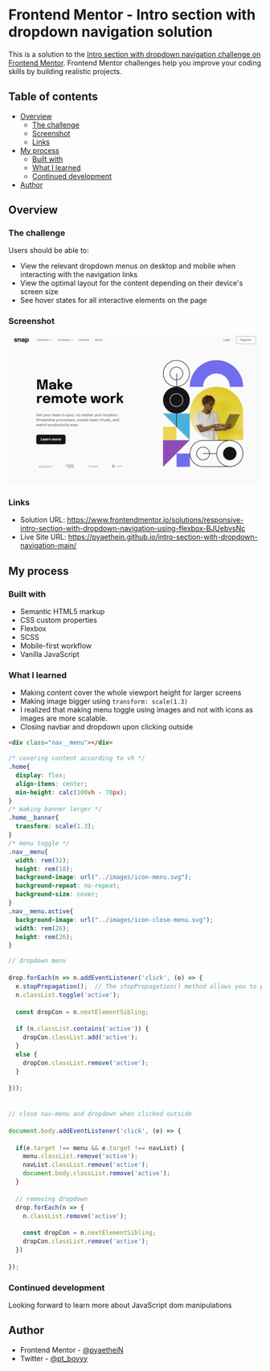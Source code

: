 # Frontend Mentor - Intro section with dropdown navigation solution

This is a solution to the [Intro section with dropdown navigation challenge on Frontend Mentor](https://www.frontendmentor.io/challenges/intro-section-with-dropdown-navigation-ryaPetHE5). Frontend Mentor challenges help you improve your coding skills by building realistic projects. 

## Table of contents

- [Overview](#overview)
  - [The challenge](#the-challenge)
  - [Screenshot](#screenshot)
  - [Links](#links)
- [My process](#my-process)
  - [Built with](#built-with)
  - [What I learned](#what-i-learned)
  - [Continued development](#continued-development)
- [Author](#author)

## Overview

### The challenge

Users should be able to:

- View the relevant dropdown menus on desktop and mobile when interacting with the navigation links
- View the optimal layout for the content depending on their device's screen size
- See hover states for all interactive elements on the page

### Screenshot

![](./screenshots/desktop-design.png)

### Links

- Solution URL: https://www.frontendmentor.io/solutions/responsive-intro-section-with-dropdown-navigation-using-flexbox-BJUebvsNc
- Live Site URL: https://pyaethein.github.io/intro-section-with-dropdown-navigation-main/

## My process

### Built with

- Semantic HTML5 markup
- CSS custom properties
- Flexbox
- SCSS
- Mobile-first workflow
- Vanilla JavaScript

### What I learned

- Making content cover the whole viewport height for larger screens
- Making image bigger using `transform: scale(1.3)`
- I realized that making menu toggle using images and not with icons as images are more scalable.
- Closing navbar and dropdown upon clicking outside

```html
<div class="nav__menu"></div>
```
```css
/* covering content according to vh */
.home{
  display: flex;
  align-items: center;
  min-height: calc(100vh - 70px);
}
/* making banner larger */
.home__banner{
  transform: scale(1.3);
}
/* menu toggle */
.nav__menu{
  width: rem(32);
  height: rem(18);
  background-image: url("../images/icon-menu.svg");
  background-repeat: no-repeat;
  background-size: cover;
}
.nav__menu.active{
  background-image: url("../images/icon-close-menu.svg");
  width: rem(26);
  height: rem(26);
}
```
```js
// dropdown menu

drop.forEach(n => n.addEventListener('click', (e) => {
  e.stopPropagation();  // The stopPropagation() method allows you to prevent propagation of the current event.
  n.classList.toggle('active');
  
  const dropCon = n.nextElementSibling;

  if (n.classList.contains('active')) {
    dropCon.classList.add('active');
  } 
  else {
    dropCon.classList.remove('active');
  } 

}));


// close nav-menu and dropdown when clicked outside

document.body.addEventListener('click', (e) => {

  if(e.target !== menu && e.target !== navList) {
    menu.classList.remove('active');
    navList.classList.remove('active');
    document.body.classList.remove('active');
  }

  // removing dropdown
  drop.forEach(n => {
    n.classList.remove('active');

    const dropCon = n.nextElementSibling;
    dropCon.classList.remove('active');
  })

});
```

### Continued development

Looking forward to learn more about JavaScript dom manipulations

## Author

- Frontend Mentor - [@pyaetheiN](https://www.frontendmentor.io/profile/pyaetheiN)
- Twitter - [@pt_boyyy](https://www.twitter.com/pt_boyyy)